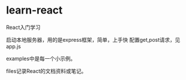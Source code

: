 # learn-react
React入门学习

启动本地服务器，用的是express框架，简单，上手快
配置get,post请求，见app.js

examples中是每一个小示例。

files记录React的文档资料或笔记。
















